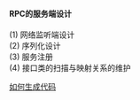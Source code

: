 

#### RPC的服务端设计
(1) 网络监听端设计  
(2) 序列化设计  
(3) 服务注册  
(4) 接口类的扫描与映射关系的维护

 [如何生成代码](https://github.com/grpc/grpc-java/blob/master/README.md)
